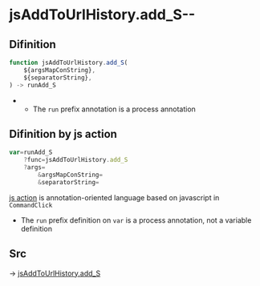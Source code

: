 # jsAddToUrlHistory.add_S--

## Difinition

```js.js
function jsAddToUrlHistory.add_S(
	${argsMapConString},
	${separatorString},
) -> runAdd_S
```

- - The `run` prefix annotation is a process annotation


## Difinition by js action

```js.js
var=runAdd_S
	?func=jsAddToUrlHistory.add_S
	?args=
		&argsMapConString=
		&separatorString=
```

[js action](#) is annotation-oriented language based on javascript in `CommandClick`

- The `run` prefix definition on `var` is a process annotation, not a variable definition

## Src

-> [jsAddToUrlHistory.add_S](https://github.com/puutaro/CommandClick/blob/master/app/src/main/java/com/puutaro/commandclick/fragment_lib/terminal_fragment/js_interface/toolbar/JsAddToUrlHistory.kt#L30)


